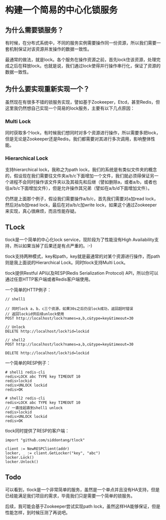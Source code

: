 # 构建一个简易的中心化锁服务

## 为什么需要锁服务？

有时候，在分布式系统中，不同的服务实例需要操作同一份资源，所以我们需要一套机制保证对该资源并发操作的数据一致性。

最通常的做法，就是lock。各个服务在操作资源之前，首先lock住该资源，处理完成之后在释放lock。也就是说，我们通过lock使得并行操作串行化，保证了资源的数据一致性。

## 为什么要实现重新实现一个？

虽然现在有很多不错的锁服务实现，譬如基于Zookeeper，Etcd，甚至Redis，但这里我仍然想自己实现一个简易的lock服务，主要有以下几点原因：

### Multi Lock

同时获取多个lock，有时候我们想同时对多个资源进行操作，所以需要多把lock，但是无论是Zookeeper还是Redis，我们都需要对其进行多次调用，影响整体性能。

### Hierarchical Lock

支持hierarchical lock，我称之为path lock，我们的系统是有类似文件夹的概念的，假设现在我们需要往文件夹a/b/c下面增加一个文件，我们就必须得保证另一个进程不会同时操作该文件夹以及其祖先和后继（譬如删除a，或者a/b，或者也往a/b/c下面增加文件），但是允许操作其兄弟（譬如在a/b/d下面增加文件）。

仍然是上面那个例子，假设我们需要操作a/b/c，首先我们需要对a加read lock，然后对a/b加read lock，最后在对a/b/c加write lock，如果这个通过Zookeeper来实现，真心很麻烦，而且性能存疑。

## TLock

tlock是一个简单的中心化lock service，现阶段为了性能没有High Availability支持，所以如果当掉了后果还是有点严重的。:-)

tlock支持两种模式，key和path，key就是最通常的对某个资源进行操作，而path则是我上面说的Hierarchical Lock。同时tlock支持Multi Lock。

tlock提供Restful API以及RESP(Redis Serialization Protocol) API，所以你可以通过任意HTTP客户端或者Redis客户端使用。

一个简单的HTTP例子：

```
// shell1

// 同时lock a，b，c三个资源，如果30s之后仍没lock成功，返回超时错误
// 返回lockid供后续unlock使用
POST http://localhost/lock?names=a,b,c&type=key&timeout=30

// Unlock
DELETE http://localhost/lock?id=lockid

// shell2
POST http://localhost/lock?names=a,b,c&type=key&timeout=30

DELETE http://localhost/lock?id=lockid
```

一个简单的RESP例子：

```
# shell1 redis-cli
redis>LOCK abc TYPE key TIMEOUT 10
redis>lockid
redis>UNLOCK lockid
redis>OK

# shell2 redis-cli 
redis>LOCK abc TYPE key TIMEOUT 10
// 一直挂起直到shell1 unlock 
redis>lockid
redis>UNLOCK lockid
redis>OK
```

tlock同时提供了RESP的客户端：

```
import "github.com/siddontang/tlock"

client := NewRESPClient(addr)
locker, _ := client.GetLocker("key", "abc")
locker.Lock()
locker.Unlock()
```

## Todo

可以看到，tlock是一个非常简单的服务，虽然是一个单点并且没有HA支持，但是已经能满足我们项目的需求，毕竟我们只是需要一个简单的锁服务。

后续，我可能会基于Zookeeper尝试实现path lock，虽然这样HA能够保证，但是性能怎样，到时候压测了再说吧。
